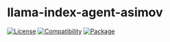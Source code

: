 # llama-index-agent-asimov

[![License](https://img.shields.io/badge/license-Public%20Domain-blue.svg)](https://unlicense.org)
[![Compatibility](https://img.shields.io/python/required-version-toml?tomlFilePath=https%3A%2F%2Fraw.githubusercontent.com%2Fasimov-platform%2Fllama-index-asimov%2Frefs%2Fheads%2Fmaster%2Fllama-index-agent-asimov%2Fpyproject.toml)](https://pypi.python.org/pypi/llama-index-agent-asimov)
[![Package](https://img.shields.io/pypi/v/llama-index-agent-asimov.svg)](https://pypi.python.org/pypi/llama-index-agent-asimov)
